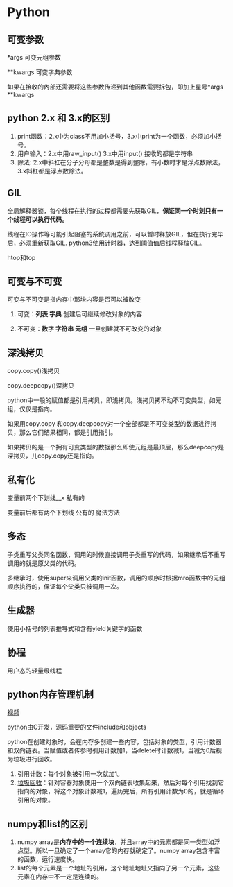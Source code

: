 # Python
## 可变参数

*args 可变元组参数

**kwargs 可变字典参数

如果在接收的內部还需要将这些参数传递到其他函数需要拆包，即加上星号*args **kwargs

## python 2.x 和 3.x的区别

1.  print函数：2.x中为class不用加小括号，3.x中print为一个函数，必须加小括号。
2.  用户输入：2.x中用raw_input() 3.x中用input() 接收的都是字符串
3.  除法: 2.x中斜杠在分子分母都是整数是得到整除，有小数时才是浮点数除法， 3.x斜杠都是浮点数除法。

## GIL

全局解释器锁，每个线程在执行的过程都需要先获取GIL，**保证同一个时刻只有一个线程可以执行代码。**

线程在IO操作等可能引起阻塞的系统调用之前，可以暂时释放GIL，但在执行完毕后，必须重新获取GIL. python3使用计时器，达到阈值值后线程释放GIL。

htop和top

## 可变与不可变

可变与不可变是指内存中那块内容是否可以被改变

1.  可变：**列表 字典** 创建后可继续修改对象的内容

2.  不可变：**数字 字符串 元组**  一旦创建就不可改变的对象

## 深浅拷贝

copy.copy()浅拷贝

copy.deepcopy()深拷贝

python中一般的赋值都是引用拷贝，即浅拷贝。浅拷贝拷不动不可变类型，如元组，仅仅是指向。

如果用copy.copy 和copy.deepcopy对一个全部都是不可变类型的数据进行拷贝，那么它们结果相同，都是引用指引。

如果拷贝的是一个拥有可变类型的数据那么即使元组是最顶层，那么deepcopy是深拷贝，儿copy.copy还是指向。

## 私有化

变量前两个下划线__x 私有的

变量前后都有两个下划线 公有的 魔法方法

## 多态

子类重写父类同名函数，调用的时候直接调用子类重写的代码，如果继承后不重写调用的就是原父类的代码。

多继承时，使用super来调用父类的init函数，调用的顺序时根据mro函数中的元组顺序执行的，保证每个父类只被调用一次。

## 生成器

使用小括号的列表推导式和含有yield关键字的函数

## 协程

用户态的轻量级线程

## python内存管理机制

[视频](https://www.bilibili.com/video/BV1bJ411B7cZ?from=search&seid=731223436955367990)

python由C开发，源码重要的文件include和objects

python在创建对象时，会在内存多创建一些内容，包括对象的类型，引用计数器和双向链表。当赋值或者传参时引用计数加1，当delete时计数减1，当减为0后视为垃圾进行回收。

1.  引用计数：每个对象被引用一次就加1。
2.  [垃圾回收](https://www.bilibili.com/video/BV1T7411F7Wg?from=search&seid=731223436955367990)：针对容器对象使用一个双向链表收集起来，然后对每个引用找到它指向的对象，将这个对象计数减1，遍历完后，所有引用计数为0的，就是循环引用的对象。

## numpy和list的区别

1.  numpy array是**内存中的一个连续块**，并且array中的元素都是同一类型如浮点型。所以一旦确定了一个array它的内存就确定了。numpy array包含丰富的函数，运行速度快。
2.  list的每个元素是一个地址的引用，这个地址地址又指向了另一个元素，这些元素在内存中不一定是连续的。

